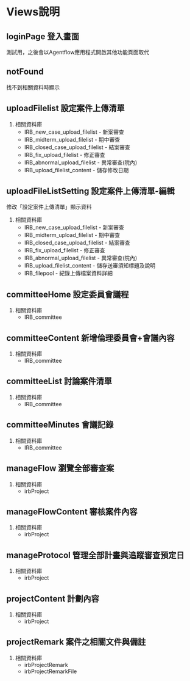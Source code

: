 # Views說明

## loginPage 登入畫面
測試用，之後會以Agentflow應用程式開啟其他功能頁面取代

## notFound
找不到相關資料時顯示

## uploadFilelist 設定案件上傳清單
1. 相關資料庫
    * IRB_new_case_upload_filelist - 新案審查
    * IRB_midterm_upload_filelist - 期中審查
    * IRB_closed_case_upload_filelist - 結案審查
    * IRB_fix_upload_filelist - 修正審查
    * IRB_abnormal_upload_filelist - 異常審查(院內)
    * IRB_upload_filelist_content - 儲存修改日期

## uploadFileListSetting 設定案件上傳清單-編輯
修改「設定案件上傳清單」顯示資料
1. 相關資料庫
    * IRB_new_case_upload_filelist - 新案審查
    * IRB_midterm_upload_filelist - 期中審查
    * IRB_closed_case_upload_filelist - 結案審查
    * IRB_fix_upload_filelist - 修正審查
    * IRB_abnormal_upload_filelist - 異常審查(院內)
    * IRB_upload_filelist_content - 儲存送審須知標題及說明
    * IRB_filepool - 紀錄上傳檔案資料詳細

## committeeHome 設定委員會議程
1. 相關資料庫
    * IRB_committee
## committeeContent 新增倫理委員會+會議內容
1. 相關資料庫
    * IRB_committee
## committeeList 討論案件清單
1. 相關資料庫
    * IRB_committee
## committeeMinutes 會議記錄
1. 相關資料庫
    * IRB_committee
## manageFlow 瀏覽全部審查案
1. 相關資料庫
    * irbProject
## manageFlowContent 審核案件內容
1. 相關資料庫
    * irbProject
## manageProtocol 管理全部計畫與追蹤審查預定日
1. 相關資料庫
    * irbProject
## projectContent 計劃內容
1. 相關資料庫
    * irbProject
## projectRemark 案件之相關文件與備註
1. 相關資料庫
    * irbProjectRemark
    * irbProjectRemarkFile


